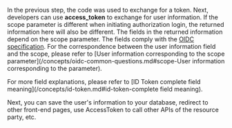 <IntegrationDetailCard title="Complete authentication">

In the previous step, the code was used to exchange for a token. Next, developers can use **access_token** to exchange for user information. If the scope parameter is different when initiating authorization login, the returned information here will also be different. The fields in the returned information depend on the scope parameter. The fields comply with the [OIDC specification](https://openid.net/specs/openid-connect-core-1_0.html#AuthorizationExamples). For the correspondence between the user information field and the scope, please refer to [User information corresponding to the scope parameter](/concepts/oidc-common-questions.md#scope-User information corresponding to the parameter).

<StackSelector snippet="get-user-info" selectLabel="Select language" :order="['javascript', 'curl']"/>

For more field explanations, please refer to [ID Token complete field meaning](/concepts/id-token.md#id-token-complete field meaning).

Next, you can save the user's information to your database, redirect to other front-end pages, use AccessToken to call other APIs of the resource party, etc.

</IntegrationDetailCard>
